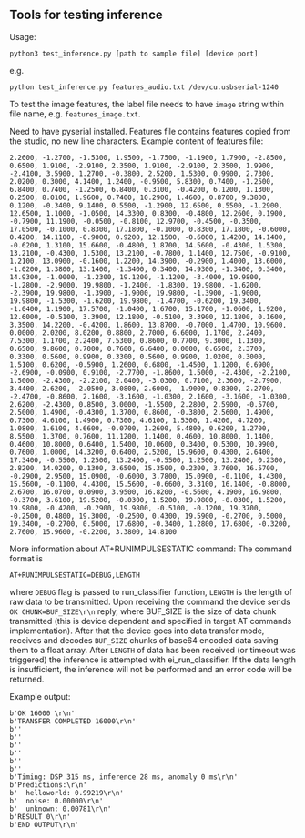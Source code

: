 ## Tools for testing inference

Usage:
```
python3 test_inference.py [path to sample file] [device port]
```
e.g.
```
python test_inference.py features_audio.txt /dev/cu.usbserial-1240
```
To test the image features, the label file needs to have `image` string within file name, e.g. `features_image.txt`.

Need to have pyserial installed. Features file contains features copied from the studio, no new line characters. Example content of features file:
```
2.2600, -1.2700, -1.5300, 1.9500, -1.7500, -1.1900, 1.7900, -2.8500, 0.6500, 1.9100, -2.9100, 2.3500, 1.9100, -2.9100, 2.3500, 1.9900, -2.4100, 3.5900, 1.2700, -0.3800, 2.5200, 1.5300, 0.9900, 2.7300, 2.0200, 0.3000, 4.1400, 1.2400, -0.9500, 5.8300, 0.7400, -1.2500, 6.8400, 0.7400, -1.2500, 6.8400, 0.3100, -0.4200, 6.1200, 1.1300, 0.2500, 8.0100, 1.9600, 0.7400, 10.2900, 1.4600, 0.8700, 9.3800, 0.1200, -0.3400, 9.1400, 0.5500, -1.2900, 12.6500, 0.5500, -1.2900, 12.6500, 1.1000, -1.0500, 14.3300, 0.8300, -0.4800, 12.2600, 0.1900, -0.7900, 11.1900, -0.0500, -0.8100, 12.9700, -0.4500, -0.3500, 17.0500, -0.1000, 0.8300, 17.1800, -0.1000, 0.8300, 17.1800, -0.6000, 0.4200, 14.1100, -0.9000, 0.9200, 12.1500, -0.6000, 1.4200, 14.1400, -0.6200, 1.3100, 15.6600, -0.4800, 1.8700, 14.5600, -0.4300, 1.5300, 13.2100, -0.4300, 1.5300, 13.2100, -0.7800, 1.1400, 12.7500, -0.9100, 1.2100, 13.0900, -0.1600, 1.2200, 14.3900, -0.2900, 1.4000, 13.6000, -1.0200, 1.3800, 13.1400, -1.3400, 0.3400, 14.9300, -1.3400, 0.3400, 14.9300, -1.0000, -1.2300, 19.1200, -1.1200, -3.4000, 19.9800, -1.2800, -2.9000, 19.9800, -1.2400, -1.8300, 19.9800, -1.6200, -2.3900, 19.9800, -1.3900, -1.9000, 19.9800, -1.3900, -1.9000, 19.9800, -1.5300, -1.6200, 19.9800, -1.4700, -0.6200, 19.3400, -1.0400, 1.1900, 17.5700, -1.0400, 1.6700, 15.1700, -1.0600, 1.9200, 12.6000, -0.5100, 3.3900, 12.1800, -0.5100, 3.3900, 12.1800, 0.1600, 3.3500, 14.2200, -0.4200, 1.8600, 13.8700, -0.7000, 1.4700, 10.9600, 0.0000, 2.0200, 8.0200, 0.8800, 2.7000, 6.6000, 1.1700, 2.2400, 7.5300, 1.1700, 2.2400, 7.5300, 0.8600, 0.7700, 9.3000, 1.1300, 0.6500, 9.8600, 0.7000, 0.7600, 6.6400, 0.0000, 0.6500, 2.3700, 0.3300, 0.5600, 0.9900, 0.3300, 0.5600, 0.9900, 1.0200, 0.3000, 1.5100, 0.6200, -0.5900, 1.2600, 0.6800, -1.4500, 1.1200, 0.6900, -2.6900, -0.0900, 0.9100, -2.7700, -1.8600, 1.5000, -2.4300, -2.2100, 1.5000, -2.4300, -2.2100, 2.0400, -3.0300, 0.7100, 2.3600, -2.7900, 3.4400, 2.6200, -2.0500, 3.0800, 2.6000, -1.9000, 0.8300, 2.2700, -2.4700, -0.8600, 2.1600, -3.1600, -1.0300, 2.1600, -3.1600, -1.0300, 2.6200, -2.4300, 0.8500, 3.0000, -1.5500, 2.2800, 2.5900, -0.5700, 2.5000, 1.4900, -0.4300, 1.3700, 0.8600, -0.3800, 2.5600, 1.4900, 0.7300, 4.6100, 1.4900, 0.7300, 4.6100, 1.5300, 1.4200, 4.7200, 1.0800, 1.6100, 4.6600, -0.0700, 1.2600, 5.4800, 0.6200, 1.2700, 8.5500, 1.3700, 0.7600, 11.1200, 1.1400, 0.4600, 10.8000, 1.1400, 0.4600, 10.8000, 0.6400, 1.5400, 10.0600, 0.3400, 0.5300, 10.9900, 0.7600, 1.0000, 14.3200, 0.6400, 2.5200, 15.9600, 0.4300, 2.6400, 17.3400, -0.5500, 1.2500, 13.2400, -0.5500, 1.2500, 13.2400, 0.2300, 2.8200, 14.0200, 0.1300, 3.6500, 15.3500, 0.2300, 3.7600, 16.5700, -0.2900, 2.9500, 15.0900, -0.6000, 3.7800, 15.0900, -0.1100, 4.4300, 15.5600, -0.1100, 4.4300, 15.5600, -0.6600, 3.3100, 16.1400, -0.8000, 2.6700, 16.0700, 0.0900, 3.9500, 16.8200, -0.5600, 4.1900, 16.9800, -0.3700, 3.6100, 19.5200, -0.0300, 1.5200, 19.9800, -0.0300, 1.5200, 19.9800, -0.4200, -0.2900, 19.9800, -0.5100, -0.1200, 19.3700, -0.2500, 0.4800, 19.3000, -0.2500, 0.4300, 19.5900, -0.2700, 0.5000, 19.3400, -0.2700, 0.5000, 17.6800, -0.3400, 1.2800, 17.6800, -0.3200, 2.7600, 15.9600, -0.2200, 3.3800, 14.8100
```
More information about AT+RUNIMPULSESTATIC command:
The command format is
```
AT+RUNIMPULSESTATIC=DEBUG,LENGTH
```
where `DEBUG` flag is passed to run_classifier function, `LENGTH` is the length of raw data to be transmitted. Upon receiving the command the device sends `OK CHUNK=BUF_SIZE\r\n` reply, where BUF_SIZE is the size of data chunk transmitted (this is device dependent and specified in target AT commands implementation). After that the device goes into data transfer mode, receives and decodes `BUF_SIZE` chunks of base64 encoded data saving them to a float array. After `LENGTH` of data has been received (or timeout was triggered) the inference is attempted with ei_run_classifier. If the data length is insufficient, the inference will not be performed and an error code will be returned.


Example output:
```
b'OK 16000 \r\n'
b'TRANSFER COMPLETED 16000\r\n'
b''
b''
b''
b''
b''
b''
b'Timing: DSP 315 ms, inference 28 ms, anomaly 0 ms\r\n'
b'Predictions:\r\n'
b'  helloworld: 0.99219\r\n'
b'  noise: 0.00000\r\n'
b'  unknown: 0.00781\r\n'
b'RESULT 0\r\n'
b'END OUTPUT\r\n'
```